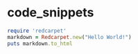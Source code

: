 code_snippets
=============

```ruby
require 'redcarpet'
markdown = Redcarpet.new("Hello World!")
puts markdown.to_html
```

